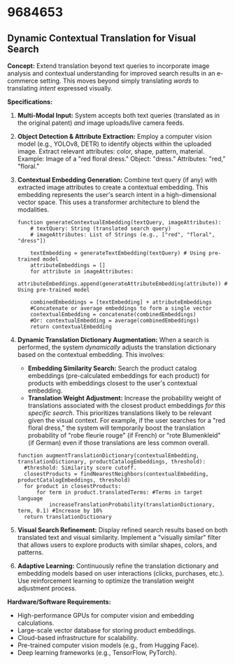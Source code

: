 # 9684653

## Dynamic Contextual Translation for Visual Search

**Concept:** Extend translation beyond text queries to incorporate image analysis and contextual understanding for improved search results in an e-commerce setting. This moves beyond simply translating *words* to translating *intent* expressed visually.

**Specifications:**

1.  **Multi-Modal Input:** System accepts both text queries (translated as in the original patent) *and* image uploads/live camera feeds.

2.  **Object Detection & Attribute Extraction:**  Employ a computer vision model (e.g., YOLOv8, DETR) to identify objects within the uploaded image.  Extract relevant attributes: color, shape, pattern, material.  Example: Image of a "red floral dress." Object: "dress." Attributes: "red," "floral."

3.  **Contextual Embedding Generation:** Combine text query (if any) with extracted image attributes to create a contextual embedding. This embedding represents the user's search intent in a high-dimensional vector space.  This uses a transformer architecture to blend the modalities.

    ```pseudocode
    function generateContextualEmbedding(textQuery, imageAttributes):
        # textQuery: String (translated search query)
        # imageAttributes: List of Strings (e.g., ["red", "floral", "dress"])

        textEmbedding = generateTextEmbedding(textQuery) # Using pre-trained model
        attributeEmbeddings = []
        for attribute in imageAttributes:
            attributeEmbeddings.append(generateAttributeEmbedding(attribute)) # Using pre-trained model

        combinedEmbeddings = [textEmbedding] + attributeEmbeddings
        #Concatenate or average embeddings to form a single vector
        contextualEmbedding = concatenate(combinedEmbeddings) 
        #Or: contextualEmbedding = average(combinedEmbeddings)
        return contextualEmbedding
    ```

4.  **Dynamic Translation Dictionary Augmentation:** When a search is performed, the system *dynamically* adjusts the translation dictionary based on the contextual embedding.  This involves:

    *   **Embedding Similarity Search:** Search the product catalog embeddings (pre-calculated embeddings for each product) for products with embeddings closest to the user's contextual embedding.
    *   **Translation Weight Adjustment:**  Increase the probability weight of translations associated with the closest product embeddings *for this specific search*. This prioritizes translations likely to be relevant given the visual context.  For example, if the user searches for a "red floral dress," the system will temporarily boost the translation probability of "robe fleurie rouge" (if French) or "rote Blumenkleid" (if German) even if those translations are less common overall.  

    ```pseudocode
    function augmentTranslationDictionary(contextualEmbedding, translationDictionary, productCatalogEmbeddings, threshold):
      #threshold: Similarity score cutoff. 
      closestProducts = findNearestNeighbors(contextualEmbedding, productCatalogEmbeddings, threshold)
      for product in closestProducts:
          for term in product.translatedTerms: #Terms in target language
              increaseTranslationProbability(translationDictionary, term, 0.1) #Increase by 10%
      return translationDictionary
    ```

5.  **Visual Search Refinement:** Display refined search results based on both translated text and visual similarity.  Implement a "visually similar" filter that allows users to explore products with similar shapes, colors, and patterns.

6. **Adaptive Learning:** Continuously refine the translation dictionary and embedding models based on user interactions (clicks, purchases, etc.). Use reinforcement learning to optimize the translation weight adjustment process.

**Hardware/Software Requirements:**

*   High-performance GPUs for computer vision and embedding calculations.
*   Large-scale vector database for storing product embeddings.
*   Cloud-based infrastructure for scalability.
*   Pre-trained computer vision models (e.g., from Hugging Face).
*   Deep learning frameworks (e.g., TensorFlow, PyTorch).